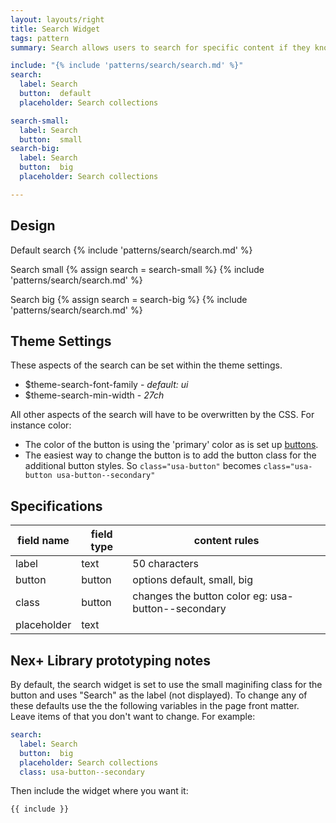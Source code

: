```yaml
---
layout: layouts/right
title: Search Widget
tags: pattern
summary: Search allows users to search for specific content if they know what search terms to use or can’t find desired content in the main navigation

include: "{% include 'patterns/search/search.md' %}"
search:
  label: Search
  button:  default 
  placeholder: Search collections

search-small:
  label: Search
  button:  small
search-big:
  label: Search
  button:  big 
  placeholder: Search collections 

---
```



## Design
Default search
{% include 'patterns/search/search.md' %}

Search small
{% assign search = search-small %}
{% include 'patterns/search/search.md' %}

Search big
{% assign search = search-big %}
{% include 'patterns/search/search.md' %}

## Theme Settings
These aspects of the search can be set within the theme settings.

- $theme-search-font-family - _default: ui_
- $theme-search-min-width - _27ch_


All other aspects of the search will have to be overwritten by the CSS. For instance color:
- The color of the button is using the 'primary' color as is set up [buttons](/styles/buttons).
- The easiest way to change the button is to add the button class for the additional button styles. So `class="usa-button"` becomes `class="usa-button usa-button--secondary"`

## Specifications

| field name | field type | content rules |
| ------ | ------ | ------ |
| label | text | 50 characters |
| button | button | options default, small, big |
| class | button | changes the button color eg: usa-button--secondary |
| placeholder | text |  |


## Nex+ Library prototyping notes
By default, the search widget is set to use the small maginifing class for the button and uses "Search" as the label (not displayed). To change any of these defaults use the the following variables in the page front matter. Leave items of that you don't want to change. For example:

```yaml
search:
  label: Search
  button:  big
  placeholder: Search collections
  class: usa-button--secondary
```

Then include the widget where you want it:

```markdown
{{ include }}
```